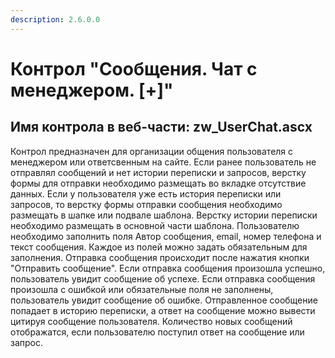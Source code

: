 ```yaml
---
description: 2.6.0.0
---
```


# Контрол "Сообщения. Чат с менеджером. \[+\]"

## Имя контрола в веб-части: zw\_UserChat.ascx

Контрол предназначен для организации общения пользователя с менеджером или ответсвенным на сайте. Если ранее пользователь не отправлял сообщений и нет истории переписки и запросов, верстку формы для отправки необходимо размещать во вкладке отсутствие данных. Если у пользователя уже есть история переписки или запросов, то верстку формы отправки сообщения необходимо размещать в шапке или подвале шаблона. Верстку истории переписки необходимо размещать в основной части шаблона. Пользователю необходимо заполнить поля Автор сообщения, email, номер телефона и текст сообщения. Каждое из полей можно задать обязательным для заполнения. Отправка сообщения происходит после нажатия кнопки "Отправить сообщение". Если отправка сообщения произошла успешно, пользователь увидит сообщение об успехе. Если отправка сообщения произошла с ошибкой или обязательные поля не заполнены, пользователь увидит сообщение об ошибке. Отправленное сообщение попадает в историю переписки, а ответ на сообщение можно вывести цитируя сообщение пользователя. Количество новых сообщений отображатся, если пользователю поступил ответ на сообщение или запрос.

